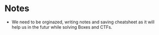 # Notes

- We need to be orginazed, writing notes and saving cheatsheet as it will help us in the futur while solving Boxes and CTFs.  

